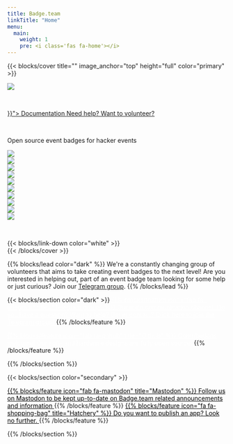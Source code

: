 ```yaml
---
title: Badge.team
linkTitle: "Home"
menu:
  main:
    weight: 1
    pre: <i class='fas fa-home'></i>
---
```


{{< blocks/cover title="" image_anchor="top" height="full" color="primary" >}}
<div class="mx-auto">
<img src="logo_white.svg" />
<p>&nbsp;</p>
<a class="btn btn-lg btn-primary mr-3 mb-4" href="{{< relref "/docs" >}}">
Documentation <i class="fas fa-arrow-alt-circle-right ml-2"></i>
</a>
<a class="btn btn-lg btn-secondary mr-3 mb-4" href="https://t.me/+StQpEWyhnb96Y88p">
Need help? Want to volunteer? <i class="fab fa-telegram ml-2 "></i>
</a>
<!--<a class="btn btn-lg btn-secondary mr-3 mb-4" href="https://hatchery.badge.team">
Hatchery <i class="fa fa-shopping-bag ml-2 "></i>
</a>-->
<p>&nbsp;</p>
<p class="font-weight-bold">Open source event badges for hacker events</p>
<div class="homepage_badges">
<!--<div><a href="/docs/badges/why2025/"><img src="/docs/badges/why2025/why2025.svg"/></a></div>-->
<div><a href="/docs/badges/hackerhotel-2024/"><img src="/docs/badges/hackerhotel-2024/hackerhotel2024.svg"/></a></div>
<div><a href="/docs/badges/mch2022/"><img src="/docs/badges/mch2022/mch2022.svg"/></a></div>
<div><a href="/docs/badges/sha2017/"><img src="/docs/badges/sha2017/sha2017.svg"/></a></div>
<div><a href="/docs/badges/hackerhotel-2020/"><img src="/docs/badges/hackerhotel-2020/hackerhotel2020.gif"/></a></div>
<div><a href="/docs/badges/hackerhotel-2019/"><img src="/docs/badges/hackerhotel-2019/hh2019.svg"/></a></div>
<div><a href="/docs/badges/campzone-2020/"><img src="/docs/badges/campzone-2020/cz2020.svg"/></a></div>
<div><a href="/docs/badges/campzone-2019/"><img src="/docs/badges/campzone-2019/cz2019.svg"/></a></div>
<div><a href="/docs/badges/disobey-2020/"><img src="/docs/badges/disobey-2020/badge.jpg"/></a></div>
<div><a href="/docs/badges/disobey-2019/"><img src="/docs/badges/disobey-2019/disobey2019.svg"/></a></div>
<div><a href="/docs/badges/eth0-2019/"><img src="/docs/badges/eth0-2019/eth0.svg"/></a></div>
</div>
<p>&nbsp;</p>
{{< blocks/link-down color="white" >}}
</div>
{{< /blocks/cover >}}


{{% blocks/lead color="dark" %}}
We're a constantly changing group of volunteers that aims to take creating event badges to the next level! Are you interested in helping out, part of an event badge team looking for some help or just curious? Join our [Telegram group](https://t.me/+StQpEWyhnb96Y88p)<!-- or [Discord channel](https://discord.gg/xuhw3Ws6BJ)-->.
{{% /blocks/lead %}}


{{< blocks/section color="dark" >}}
<a href="https://t.me/+StQpEWyhnb96Y88p" style="color: #FFFFFF;">
{{% blocks/feature icon="fab fa-telegram" title="Telegram group" %}}
Our main communication channel. Do you have a question? Want to help? Get in contact? Click here to join the Telegram group!
</a>
{{% /blocks/feature %}}
<!--
<a href="https://discord.gg/xuhw3Ws6BJ" style="color: #FFFFFF;">
{{% blocks/feature icon="fab fa-discord" title="Discord group" %}}
</a>
Do you have a question? Want to help? Get in contact? Click here to join the Discord group!
{{% /blocks/feature %}}
-->
<a href="https://github.com/badgeteam" style="color: #FFFFFF;">
{{% blocks/feature icon="fab fa-github" title="Github" %}}
Contributions welcome! Our soft- and hardware designs are fully open source.
</a>
{{% /blocks/feature %}}

{{% /blocks/section %}}

{{< blocks/section color="secondary" >}}

<a href="https://hsnl.social/@badgeteam" style="color: #000000;">
{{% blocks/feature icon="fab fa-mastodon" title="Mastodon" %}}
Follow us on Mastodon to be kept up-to-date on Badge.team related announcements and information
</a>
{{% /blocks/feature %}}

<a href="https://hatchery.badge.team" style="color: #000000;">
{{% blocks/feature icon="fa fa-shopping-bag" title="Hatchery" %}}
Do you want to publish an app? Look no further.
</a>
{{% /blocks/feature %}}

{{% /blocks/section %}}
